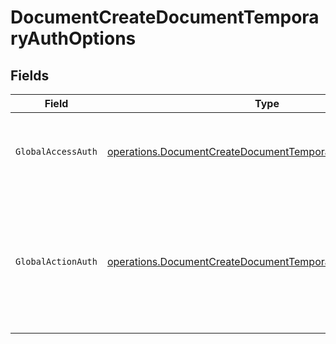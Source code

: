 # DocumentCreateDocumentTemporaryAuthOptions


## Fields

| Field                                                                                                                                    | Type                                                                                                                                     | Required                                                                                                                                 | Description                                                                                                                              |
| ---------------------------------------------------------------------------------------------------------------------------------------- | ---------------------------------------------------------------------------------------------------------------------------------------- | ---------------------------------------------------------------------------------------------------------------------------------------- | ---------------------------------------------------------------------------------------------------------------------------------------- |
| `GlobalAccessAuth`                                                                                                                       | [operations.DocumentCreateDocumentTemporaryGlobalAccessAuth](../../models/operations/documentcreatedocumenttemporaryglobalaccessauth.md) | :heavy_check_mark:                                                                                                                       | The type of authentication required for the recipient to access the document.                                                            |
| `GlobalActionAuth`                                                                                                                       | [operations.DocumentCreateDocumentTemporaryGlobalActionAuth](../../models/operations/documentcreatedocumenttemporaryglobalactionauth.md) | :heavy_check_mark:                                                                                                                       | The type of authentication required for the recipient to sign the document. This field is restricted to Enterprise plan users only.      |